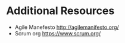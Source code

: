 # Additional Resources
- Agile Manefesto http://agilemanifesto.org/  
- Scrum org https://www.scrum.org/